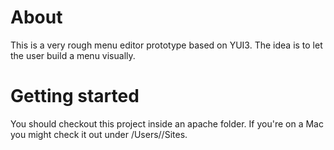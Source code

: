 About
=====
This is a very rough menu editor prototype based on YUI3. The idea is to let the user build a menu visually.

Getting started
===============
You should checkout this project inside an apache folder. If you're on a Mac you might check it out under /Users/<Your Account>/Sites.
